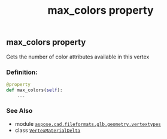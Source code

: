 ﻿---
title: max_colors property
second_title: Aspose.CAD for Python via .NET API References
description: 
type: docs
weight: 70
url: /python-net/aspose.cad.fileformats.glb.geometry.vertextypes/vertexmaterialdelta/max_colors/
is_root: false
---

## max_colors property


Gets the number of color attributes available in this vertex
### Definition:
```python
@property
def max_colors(self):
    ...
```

### See Also
* module [`aspose.cad.fileformats.glb.geometry.vertextypes`](../../)
* class [`VertexMaterialDelta`](/cad/python-net/aspose.cad.fileformats.glb.geometry.vertextypes/vertexmaterialdelta)
